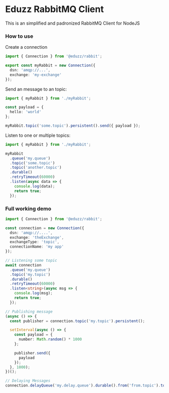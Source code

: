 # Eduzz RabbitMQ Client

This is an simplified and padronized RabbitMQ Client for NodeJS

### How to use

Create a connection

```ts
import { Connection } from '@eduzz/rabbit';

export const myRabbit = new Connection({
  dsn: 'amqp://...',
  exchange: 'my-exchange'
});
```

Send an message to an topic:

```ts
import { myRabbit } from './myRabbit';

const payload = {
  hello: 'world'
};

myRabbit.topic('some.topic').persistent().send({ payload });
```

Listen to one or multiple topics:

```ts
import { myRabbit } from './myRabbit';

myRabbit
  .queue('my.queue')
  .topic('some.topic')
  .topic('another.topic')
  .durable()
  .retryTimeout(60000)
  .listen(async data => {
    console.log(data);
    return true;
  });
```

### Full working demo

```ts
import { Connection } from '@eduzz/rabbit';

const connection = new Connection({
  dsn: 'amqp://....',
  exchange: 'theExchange',
  exchangeType: 'topic',
  connectionName: 'my app'
});

// Listening some topic
await connection
  .queue('my.queue')
  .topic('my.topic')
  .durable()
  .retryTimeout(60000)
  .listen<string>(async msg => {
    console.log(msg);
    return true;
  });

// Publishing message
(async () => {
  const publisher = connection.topic('my.topic').persistent();

  setInterval(async () => {
    const payload = {
      number: Math.random() * 1000
    };

    publisher.send({
      payload
    });
  }, 1000);
})();

// Delaying Messages
connection.delayQueue('my.delay.queue').durable().from('from.topic').to('to.topic').timeout(5000).create();
```
